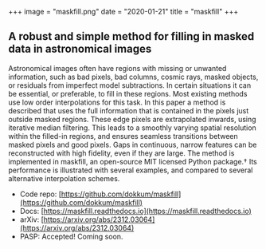+++
image = "maskfill.png"
date = "2020-01-21"
title = "maskfill"
+++



## A robust and simple method for filling in masked data in astronomical images
Astronomical images often have regions with missing or unwanted information, such as bad pixels,
bad columns, cosmic rays, masked objects, or residuals from imperfect model subtractions. In certain
situations it can be essential, or preferable, to fill in these regions. Most existing methods use low
order interpolations for this task. In this paper a method is described that uses the full information
that is contained in the pixels just outside masked regions. These edge pixels are extrapolated inwards,
using iterative median filtering. This leads to a smoothly varying spatial resolution within the filled-in
regions, and ensures seamless transitions between masked pixels and good pixels. Gaps in continuous,
narrow features can be reconstructed with high fidelity, even if they are large. The method is implemented in maskfill, an open-source MIT licensed Python package.†
Its performance is illustrated
with several examples, and compared to several alternative interpolation schemes.

- Code repo: [https://github.com/dokkum/maskfill](https://github.com/dokkum/maskfill)
- Docs: [https://maskfill.readthedocs.io](https://maskfill.readthedocs.io)
- arXiv: [https://arxiv.org/abs/2312.03064](https://arxiv.org/abs/2312.03064)
- PASP: Accepted! Coming soon. 
